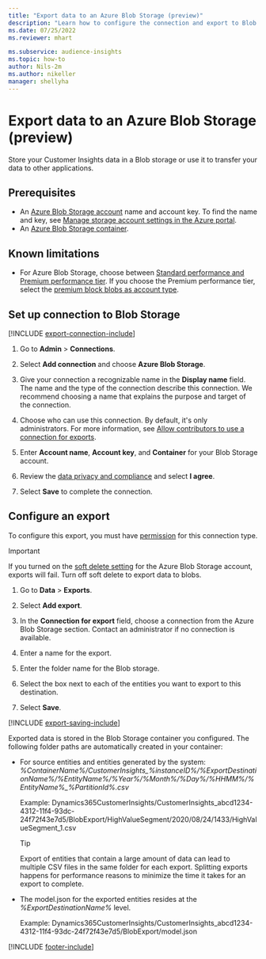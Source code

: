 ```yaml
---
title: "Export data to an Azure Blob Storage (preview)"
description: "Learn how to configure the connection and export to Blob storage."
ms.date: 07/25/2022
ms.reviewer: mhart

ms.subservice: audience-insights
ms.topic: how-to
author: Nils-2m
ms.author: nikeller
manager: shellyha
---
```


# Export data to an Azure Blob Storage (preview)

Store your Customer Insights data in a Blob storage or use it to transfer your data to other applications.

## Prerequisites

- An [Azure Blob Storage account](/azure/storage/blobs/create-data-lake-storage-account) name and account key. To find the name and key, see [Manage storage account settings in the Azure portal](/azure/storage/common/storage-account-manage).
- An [Azure Blob Storage container](/azure/storage/blobs/storage-quickstart-blobs-portal#create-a-container).

## Known limitations

- For Azure Blob Storage, choose between [Standard performance and Premium performance tier](/azure/storage/blobs/storage-blob-performance-tiers). If you choose the Premium performance tier, select the [premium block blobs as account type](/azure/storage/common/storage-account-overview#types-of-storage-accounts).

## Set up connection to Blob Storage

[!INCLUDE [export-connection-include](includes/export-connection-admn.md)]

1. Go to **Admin** > **Connections**.

1. Select **Add connection** and choose **Azure Blob Storage**.

1. Give your connection a recognizable name in the **Display name** field. The name and the type of the connection describe this connection. We recommend choosing a name that explains the purpose and target of the connection.

1. Choose who can use this connection. By default, it's only administrators. For more information, see [Allow contributors to use a connection for exports](connections.md#allow-contributors-to-use-a-connection-for-exports).

1. Enter **Account name**, **Account key**, and **Container** for your Blob Storage account.

1. Review the [data privacy and compliance](connections.md#data-privacy-and-compliance) and select **I agree**.

1. Select **Save** to complete the connection.

## Configure an export

To configure this export, you must have [permission](export-destinations.md#set-up-a-new-export) for this connection type.

> [!IMPORTANT]
> If you turned on the [soft delete setting](/azure/storage/blobs/soft-delete-blob-enable) for the Azure Blob Storage account, exports will fail. Turn off soft delete to export data to blobs.

1. Go to **Data** > **Exports**.

1. Select **Add export**.

1. In the **Connection for export** field, choose a connection from the Azure Blob Storage section. Contact an administrator if no connection is available.

1. Enter a name for the export.

1. Enter the folder name for the Blob storage.

1. Select the box next to each of the entities you want to export to this destination.

1. Select **Save**.

[!INCLUDE [export-saving-include](includes/export-saving.md)]

Exported data is stored in the Blob Storage container you configured. The following folder paths are automatically created in your container:

- For source entities and entities generated by the system:  
  *%ContainerName%/CustomerInsights_%instanceID%/%ExportDestinationName%/%EntityName%/%Year%/%Month%/%Day%/%HHMM%/%EntityName%_%PartitionId%.csv*  

  Example: Dynamics365CustomerInsights/CustomerInsights_abcd1234-4312-11f4-93dc-24f72f43e7d5/BlobExport/HighValueSegment/2020/08/24/1433/HighValueSegment_1.csv
  
  > [!TIP]
  > Export of entities that contain a large amount of data can lead to multiple CSV files in the same folder for each export. Splitting exports happens for performance reasons to minimize the time it takes for an export to complete.

- The model.json for the exported entities resides at the *%ExportDestinationName%* level.  
  
  Example: Dynamics365CustomerInsights/CustomerInsights_abcd1234-4312-11f4-93dc-24f72f43e7d5/BlobExport/model.json

[!INCLUDE [footer-include](includes/footer-banner.md)]
